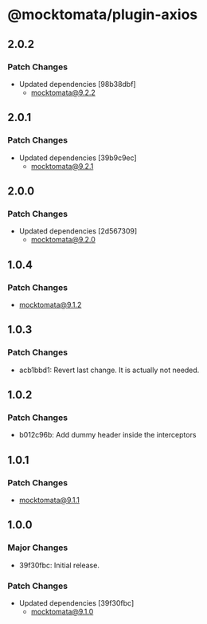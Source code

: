 # @mocktomata/plugin-axios

## 2.0.2

### Patch Changes

- Updated dependencies [98b38dbf]
  - mocktomata@9.2.2

## 2.0.1

### Patch Changes

- Updated dependencies [39b9c9ec]
  - mocktomata@9.2.1

## 2.0.0

### Patch Changes

- Updated dependencies [2d567309]
  - mocktomata@9.2.0

## 1.0.4

### Patch Changes

- mocktomata@9.1.2

## 1.0.3

### Patch Changes

- acb1bbd1: Revert last change. It is actually not needed.

## 1.0.2

### Patch Changes

- b012c96b: Add dummy header inside the interceptors

## 1.0.1

### Patch Changes

- mocktomata@9.1.1

## 1.0.0

### Major Changes

- 39f30fbc: Initial release.

### Patch Changes

- Updated dependencies [39f30fbc]
  - mocktomata@9.1.0
